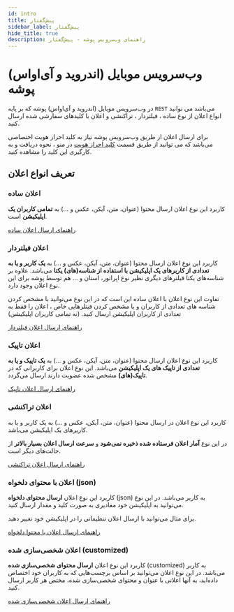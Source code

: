 ```yaml
---
id: intro
title: پیش‌گفتار
sidebar_label: پیش‌گفتار
hide_title: true
description: راهنمای وب‌سرویس پوشه - پیش‌گفتار‌
---
```


# وب‌سرویس موبایل (اندروید و آی‌او‌اس) پوشه

در وب‌سرویس موبایل (اندروید و آی‌او‌اس) پوشه که بر پایه ```REST``` می‌باشد می توانید انواع اعلان از نوع ساده ، فیلتردار ، تراکنشی و اعلان با کلید‌های سفارشی شده ارسال کنید.

برای ارسال اعلان از طریق وب‌سرویس پوشه نیاز به کلید احراز هویت اختصاصی می‌باشد که می توانید از طریق قسمت [کلید احراز هویت](/docs/mobile-api/authentication) در منو ، نحوه دریافت و به کارگیری این کلید را مشاهده کنید.

## تعریف انواع اعلان

### اعلان ساده

کاربرد این نوع اعلان ارسال محتوا (عنوان، متن، آیکن، عکس و ...) به **تمامی کاربران یک اپلیکیشن** است.

[راهنمای ارسال اعلان ساده](/docs/mobile-api/simple-notification)

### اعلان فیلتردار

کاربرد این نوع اعلان ارسال محتوا (عنوان، متن، آیکن، عکس و ...) به **یک کاربر و یا به تعدادی از کاربرهای یک اپلیکیشن با استفاده از شناسه(های) یکتا** می‌باشد.
علاوه بر شناسه‌های یکتا فیلترهای دیگری نظیر نوع اپراتور، استان و ... هم توسط پوشه برای این نوع اعلان وجود دارد.

تفاوت این نوع اعلان با اعلان ساده این است که در این نوع می‌توانید با مشخص کردن شناسه های تعدادی از کاربران و یا مشخص کردن فیتلرهایی خاص ، اعلان را فقط به تعدادی از کاربران اپلیکیشن ارسال کنید. (نه تمامی کاربران اپلیکیشن)

[راهنمای ارسال اعلان فیلتردار](/docs/mobile-api/filtered-notification)

### اعلان تاپیک

کاربرد این نوع اعلان ارسال محتوا (عنوان، متن، آیکن، عکس و ...) به **یک تاپیک و یا به تعدادی از تاپیک های یک اپلیکیشن** می‌باشد.
این نوع اعلان برای کاربرانی که در **تاپیک(های)** مشخص شده عضویت دارند ارسال می‌گردد.

[راهنمای ارسال اعلان تاپیک](/docs/mobile-api/topic-notification)

### اعلان تراکنشی

کاربرد این نوع اعلان در ارسال محتوا (عنوان، متن، آیکن، عکس و ...) به یک کاربر و یا به کاربرهای یک اپلیکیشن می‌باشد.

در این نوع **آمار اعلان فرستاده شده ذخیره نمی‌شود** و **سرعت ارسال اعلان بسیار بالاتر** از حالت‌های دیگر است.

[راهنمای ارسال اعلان تراکنشی](/docs/mobile-api/transactional-notification)

### اعلان با محتوای‌ دلخواه (json)

کاربرد این نوع اعلان **ارسال محتوای دلخواه** (json) به کاربر می‌باشد.
در این نوع می‌توانید به اپلیکیشن خود مقادیری به صورت کلید و مقدار ارسال کنید.

برای مثال می‌توانید با ارسال اعلان تنظیماتی را در اپلیکیشن خود تغییر دهید.

[راهنمای ارسال اعلان با محتوا دلخواه](/docs/mobile-api/custom-content-notification)

### اعلان شخصی‌سازی شده (customized)

کاربرد این نوع اعلان **ارسال محتوای شخصی‌سازی شده** (customized) به کاربر می‌باشد.
در این نوع اعلان می‌توانید بر اساس برچسب‌هایی که به کاربران خود اختصاص داده‌اید،
به آنها اعلانی با عنوان و محتوای شخصی‌سازی شده‌، مختص هر کاربر ارسال کنید.

[راهنمای ارسال اعلان شخصی‌سازی شده](/docs/mobile-api/customized-notification)


